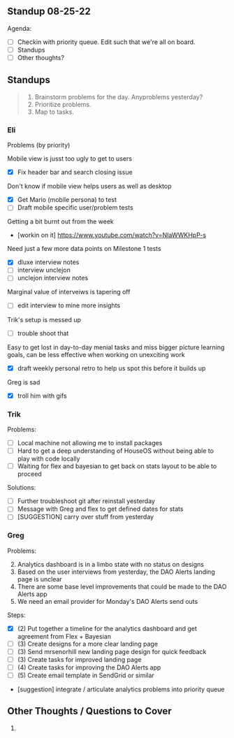 ## Standup 08-25-22

Agenda:

- [ ] Checkin with priority queue. Edit such that we're all on board.
- [ ] Standups
- [ ] Other thoughts?

## Standups

> 1. Brainstorm problems for the day. Anyproblems yesterday?
> 2. Prioritize problems.
> 3. Map to tasks.

### Eli

Problems (by priority)

Mobile view is jusst too ugly to get to users

- [x] Fix header bar and search closing issue

Don't know if mobile view helps users as well as desktop

- [x] Get Mario (mobile persona) to test
- [ ] Draft mobile specific user/problem tests

Getting a bit burnt out from the week

- [workin on it] https://www.youtube.com/watch?v=NIaWWKHpP-s

Need just a few more data points on Milestone 1 tests

- [x] dluxe interview notes
- [ ] interview unclejon
- [ ] unclejon interview notes

Marginal value of interveiws is tapering off
- [ ] edit interview to mine more insights

Trik's setup is messed up

- [ ] trouble shoot that

Easy to get lost in day-to-day menial tasks and miss bigger picture learning goals, can be less effective when working on unexciting work

- [x] draft weekly personal retro to help us spot this before it builds up

Greg is sad

- [x] troll him with gifs

### Trik

Problems:
  - [ ] Local machine not allowing me to install packages
  - [ ] Hard to get a deep understanding of HouseOS without being able to play with code locally
  - [ ] Waiting for flex and bayesian to get back on stats layout to be able to proceed
  
 Solutions:
  - [ ] Further troubleshoot git after reinstall yesterday
  - [ ] Message with Greg and flex to get defined dates for stats
  - [ ] [SUGGESTION] carry over stuff from yesterday

### Greg

Problems:

2. Analytics dashboard is in a limbo state with no status on designs
3. Based on the user interviews from yesterday, the DAO Alerts landing page is unclear
4. There are some base level improvements that could be made to the DAO Alerts app
5. We need an email provider for Monday's DAO Alerts send outs

Steps:

- [X] (2) Put together a timeline for the analytics dashboard and get agreement from Flex + Bayesian
- [ ] (3) Create designs for a more clear landing page
- [ ] (3) Send mrsenorhill new landing page design for quick feedback
- [ ] (3) Create tasks for improved landing page
- [ ] (4) Create tasks for improving the DAO Alerts app
- [ ] (5) Create email template in SendGrid or similar
- [suggestion] integrate / articulate analytics problems into priority queue 


## Other Thoughts / Questions to Cover

1.
